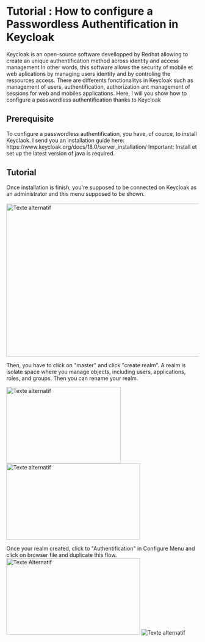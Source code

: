 <h1>Tutorial : How to configure a Passwordless Authentification in Keycloak</h1>

<p>Keycloak is an open-source software devellopped by Redhat allowing to create an unique authentification method across identity and access management.In other words, this software allows the security of mobile et web aplications by managing users identity and by controling the ressources access. There are differents fonctionalitys in Keycloak such as management of users, authentification, authorization ant management of sessions for web and mobiles applications. Here, I will you show how to configure a passwordless authentification thanks to Keycloak </p>

<h2>Prerequisite</h2>
To configure a passwordless authentification, you have, of cource, to install Keyclaok. I send you an installation guide here:  https://www.keycloak.org/docs/18.0/server_installation/ 
Important: Install et set up the latest version of java is required.

<h2>Tutorial</h2>

Once installation is finish, you're supposed to be connected on Keycloak as an administrator and this menu supposed to be shown. <br>
<br>
<img src="https://github.com/Irfann95/Passwordless_Authentication/assets/142778082/0d807052-4630-4709-bc30-07fb712a460c" alt="Texte alternatif" width="800" height="400">

Then, you have to click on "master" and click "create realm". A realm is isolate space where you manage objects, including users, applications, roles, and groups. Then you can rename your realm.

<img src="https://github.com/Irfann95/Passwordless_Authentication/assets/142778082/431a5118-1830-452d-b322-dd5fc27beab2" alt="Texte alternatif" width="300" height="200"><img src="https://github.com/Irfann95/Passwordless_Authentication/assets/142778082/dfad20f5-0d56-4765-9cfa-b8e13ade0b19" alt="Texte alternatif" width="350" height="200">

Once your realm created, click to "Authentification" in Configure Menu and click on browser file and duplicate this flow.
<img src="https://github.com/Irfann95/Passwordless_Authentication/assets/142778082/cfa0ffda-3135-480b-a768-f873742d5751" alt="Texte Alternatif" width="350" height="200">
<img src="https://github.com/Irfann95/Passwordless_Authentication/assets/142778082/ad1b683d-f15f-4e51-ac5e-950bbd07caf0" alt="Texte alternatif">



